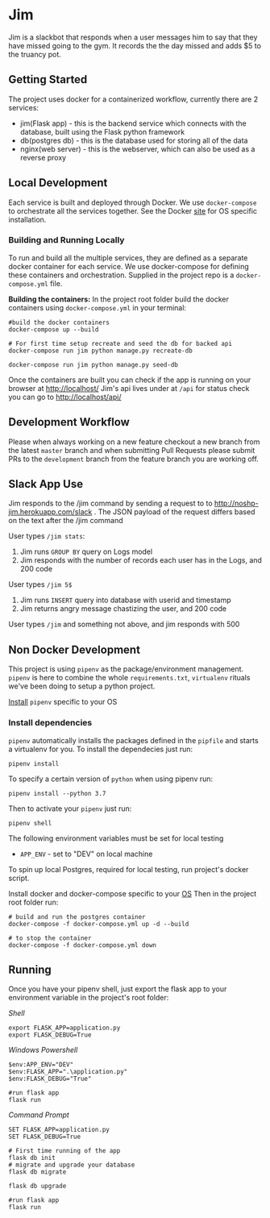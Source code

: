 # Jim

Jim is a slackbot that responds when a user messages him to say that they have missed going to the gym.
It records the the day missed and adds $5 to the truancy pot.


## Getting Started
The project uses docker for a containerized workflow, currently there are 2 services:
* jim(Flask app) - this is the backend service which connects with the database, built using the Flask python framework
* db(postgres db) - this is the database used for storing all of the data
* nginx(web server) - this is the webserver, which can also be used as a reverse proxy

## Local Development
Each service is built and deployed through Docker. We use `docker-compose` to orchestrate all the services together. See the Docker [site](https://docs.docker.com/install) for OS specific installation.

### Building and Running Locally
To run and build all the multiple services, they are defined as a separate docker container for each service. We use docker-compose for defining these containers and orchestration. Supplied in the project repo is a `docker-compose.yml` file.

**Building the containers:**
In the project root folder build the docker containers using `docker-compose.yml` in your terminal:
```shell
#build the docker containers
docker-compose up --build

# For first time setup recreate and seed the db for backed api
docker-compose run jim python manage.py recreate-db

docker-compose run jim python manage.py seed-db
```

Once the containers are built you can check if the app is running on your browser at [http://localhost/](http://localhost/)
Jim's api lives under at `/api` for status check you can go to [http://localhost/api/](http://localhost/api/)

## Development Workflow
Please when always working on a new feature checkout a new branch from the latest `master` branch and when submitting Pull Requests please submit PRs to the `development` branch from the feature branch you are working off.


## Slack App Use
Jim responds to the /jim command by sending a request to to http://noshp-jim.herokuapp.com/slack . The JSON payload of the request differs based on the text after the /jim command

User types `/jim stats`:
1. Jim runs `GROUP BY` query on Logs model
2. Jim responds with the number of records each user has in the Logs, and 200 code

User types `/jim 5$` 
1. Jim runs `INSERT` query into database with userid and timestamp
2. Jim returns angry message chastizing the user, and 200 code

User types `/jim` and something not above, and jim responds with 500



## Non Docker Development

This project is using `pipenv` as the package/environment management.
`pipenv` is here to combine the whole `requirements.txt`, `virtualenv` rituals we've been doing to
setup a python project.

[Install](https://pipenv.readthedocs.io/en/latest/) `pipenv` specific to your OS

### Install dependencies

`pipenv` automatically installs the packages defined in the `pipfile` and starts a virtualenv for you.
To install the dependecies just run:

```shell
pipenv install
```

To specify a certain version of `python` when using pipenv run:

```shell
pipenv install --python 3.7
```

Then to activate your `pipenv` just run:

```shell
pipenv shell
```

The following environment variables must be set for local testing
- `APP_ENV` - set to "DEV" on local machine

To spin up local Postgres, required for local testing, run project's docker script.

Install docker and docker-compose specific to your [OS](https://docs.docker.com/install/)
Then in the project root folder run:
```shell
# build and run the postgres container
docker-compose -f docker-compose.yml up -d --build

# to stop the container
docker-compose -f docker-compose.yml down
```

## Running

Once you have your pipenv shell, just export the flask app to your environment variable in the project's root folder:

*Shell*
```shell
export FLASK_APP=application.py
export FLASK_DEBUG=True
```

*Windows Powershell*
```shell
$env:APP_ENV="DEV"
$env:FLASK_APP=".\application.py"
$env:FLASK_DEBUG="True"

#run flask app
flask run
```

*Command Prompt*
```shell
SET FLASK_APP=application.py
SET FLASK_DEBUG=True

# First time running of the app 
flask db init
# migrate and upgrade your database
flask db migrate

flask db upgrade

#run flask app
flask run
```
